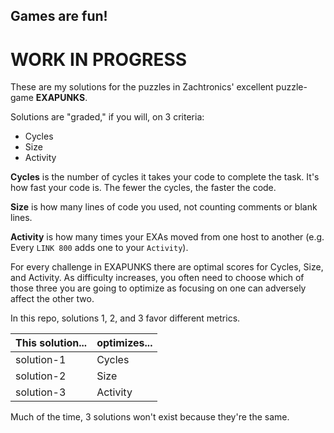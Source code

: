 ## Games are fun!

# WORK IN PROGRESS

These are my solutions for the puzzles in Zachtronics' excellent puzzle-game **EXAPUNKS**.

Solutions are "graded," if you will, on 3 criteria:
- Cycles
- Size
- Activity

**Cycles** is the number of cycles it takes your code to complete the task. It's how fast your code is. The fewer the cycles, the faster the code.

**Size** is how many lines of code you used, not counting comments or blank lines.

**Activity** is how many times your EXAs moved from one host to another (e.g. Every `LINK 800` adds one to your `Activity`).

For every challenge in EXAPUNKS there are optimal scores for Cycles, Size, and Activity. As difficulty increases, you often need to choose which of those three you are going to optimize as focusing on one can adversely affect the other two.

In this repo, solutions 1, 2, and 3 favor different metrics.

This solution... | optimizes...
--- | ---
solution-1 | Cycles
solution-2 | Size
solution-3 | Activity

Much of the time, 3 solutions won't exist because they're the same.
